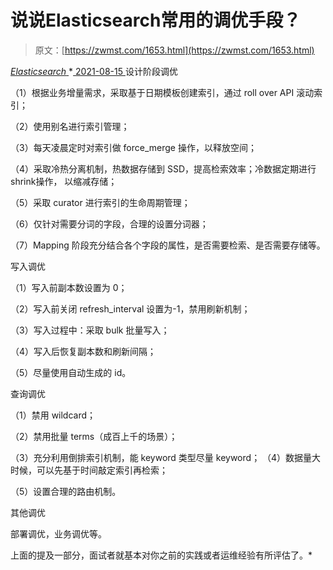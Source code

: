 <!--yml
category: 未分类
date: 0001-01-01 00:00:00
--->

# 说说Elasticsearch常用的调优手段？

> 原文：[https://zwmst.com/1653.html](https://zwmst.com/1653.html)

   [ *Elasticsearch* ](https://zwmst.com/elasticsearch)*[ <time datetime="2021-08-15T16:02:01+08:00"> 2021-08-15 </time> ](https://zwmst.com/1653.html)  设计阶段调优

（1）根据业务增量需求，采取基于日期模板创建索引，通过 roll over API 滚动索引；

（2）使用别名进行索引管理；

（3）每天凌晨定时对索引做 force_merge 操作，以释放空间；

（4）采取冷热分离机制，热数据存储到 SSD，提高检索效率；冷数据定期进行 shrink操作， 以缩减存储；

（5）采取 curator 进行索引的生命周期管理；

（6）仅针对需要分词的字段，合理的设置分词器；

（7）Mapping 阶段充分结合各个字段的属性，是否需要检索、是否需要存储等。

写入调优

（1）写入前副本数设置为 0；

（2）写入前关闭 refresh_interval 设置为-1，禁用刷新机制；

（3）写入过程中：采取 bulk 批量写入；

（4）写入后恢复副本数和刷新间隔；

（5）尽量使用自动生成的 id。

查询调优

（1）禁用 wildcard；

（2）禁用批量 terms（成百上千的场景）；

（3）充分利用倒排索引机制，能 keyword 类型尽量 keyword； （4）数据量大时候，可以先基于时间敲定索引再检索；

（5）设置合理的路由机制。

其他调优

部署调优，业务调优等。

上面的提及一部分，面试者就基本对你之前的实践或者运维经验有所评估了。*